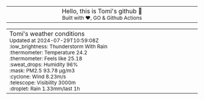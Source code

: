 
<div align="center">
<table>
<tbody>
<td align="center">
<img width="2000" height="0"><br>
Hello, this is Tomi's github 👋<br>
<sup>Built with ❤️, GO & Github Actions</sup><br>
<img width="2000" height="0">
</td>
</tbody>
</table>
</div>
<table>
<tbody>
<td align="left">
<img width="2000" height="0"><br>
Tomi's weather conditions<br>
<sup>Updated at 2024-07-29T10:59:08Z</sup><br>
<sup>:low_brightness: Thunderstorm With Rain</sup><br>
<sup>:thermometer: Temperature 24.2 </sup><br>
<sup>:thermometer: Feels like 25.18</sup><br>
<sup>:sweat_drops: Humidity 96%</sup><br>
<sup>:mask: PM2.5 93.78 μg/m3</sup><br>
<sup>:cyclone: Wind 8.23m/s </sup><br>
<sup>:telescope: Visibility 3000m </sup><br>
<sup>:droplet: Rain 1.33mm/last 1h </sup><br>
<img width="2000" height="0">
</td>
<td align="left">
<img width="2000" height="0"><br>
<br>
<img width="2000" height="0">
</td>
</tbody>
</table>
</div>
    